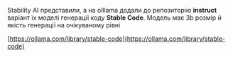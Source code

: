 <!--
date: 2024-03-28T11:54:16
-->

Stability AI представили, а на olllama додали до репозиторію **instruct** варіант їх моделі генерації коду **Stable Code**. Модель має 3b розмір й якість генерації на очікуваному рівні 

 [https://ollama.com/library/stable-code](https://ollama.com/library/stable-code)